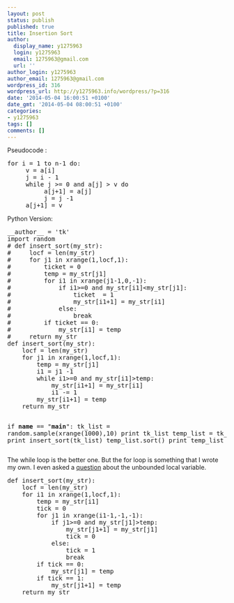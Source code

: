 ```yaml
---
layout: post
status: publish
published: true
title: Insertion Sort
author:
  display_name: y1275963
  login: y1275963
  email: 1275963@gmail.com
  url: ''
author_login: y1275963
author_email: 1275963@gmail.com
wordpress_id: 316
wordpress_url: http://y1275963.info/wordpress/?p=316
date: '2014-05-04 16:00:51 +0100'
date_gmt: '2014-05-04 08:00:51 +0100'
categories:
- y1275963
tags: []
comments: []
---
```

<p>Pseudocode :</p>
<pre class="lang:python decode:true">for i = 1 to n-1 do:
     v = a[i]
     j = i - 1
     while j &gt;= 0 and a[j] &gt; v do
          a[j+1] = a[j]
          j = j -1
     a[j+1] = v</pre>
<p>Python Version:</p>
<pre class="lang:python decode:true">__author__ = 'tk'
import random
# def insert_sort(my_str):
#     locf = len(my_str)
#     for j1 in xrange(1,locf,1):
#         ticket = 0
#         temp = my_str[j1]
#         for i1 in xrange(j1-1,0,-1):
#             if i1&gt;=0 and my_str[i1]&lt;my_str[j1]:
#                 ticket  = 1
#                 my_str[i1+1] = my_str[i1]
#             else:
#                 break
#         if ticket == 0:
#             my_str[i1] = temp
#     return my_str
def insert_sort(my_str):
    locf = len(my_str)
    for j1 in xrange(1,locf,1):
        temp = my_str[j1]
        i1 = j1 -1
        while i1&gt;=0 and my_str[i1]&gt;temp:
            my_str[i1+1] = my_str[i1]
            i1 -= 1
        my_str[i1+1] = temp
    return my_str

if __name__ == "__main__":
    tk_list = random.sample(xrange(1000),10)
    print tk_list
    temp_list = tk_list[:]
    print insert_sort(tk_list)
    temp_list.sort()
    print temp_list</pre>
<p>The while loop is the better one. But the for loop is something that I wrote my own. I even asked a <a href="http://stackoverflow.com/questions/23454072/python-for-loop-and-unboundlocalerror">question</a> about the unbounded local variable.</p>
<pre class="lang:python decode:true">def insert_sort(my_str):
    locf = len(my_str)
    for i1 in xrange(1,locf,1):
        temp = my_str[i1]
        tick = 0
        for j1 in xrange(i1-1,-1,-1):
            if j1&gt;=0 and my_str[j1]&gt;temp:
                my_str[j1+1] = my_str[j1]
                tick = 0
            else:
                tick = 1
                break
        if tick == 0:
            my_str[j1] = temp
        if tick == 1:
            my_str[j1+1] = temp
    return my_str</pre>
<p>&nbsp;</p>
